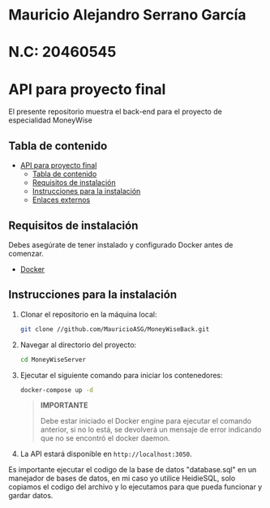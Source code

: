 # Mauricio Alejandro Serrano García
# N.C: 20460545
# API para proyecto final
El presente repositorio muestra el back-end para el proyecto de especialidad MoneyWise

## Tabla de contenido

- [API para proyecto final](#api-para-proyecto-final)
  - [Tabla de contenido](#tabla-de-contenido)
  - [Requisitos de instalación](#requisitos-de-instalación)
  - [Instrucciones para la instalación](#instrucciones-para-la-instalación)
  - [Enlaces externos](#enlaces-externos)

## Requisitos de instalación

Debes asegúrate de tener instalado y configurado Docker antes de comenzar.

- [Docker](https://www.docker.com)

## Instrucciones para la instalación

1. Clonar el repositorio en la máquina local:
   
   ```sh
   git clone //github.com/MauricioASG/MoneyWiseBack.git
   ```

2. Navegar al directorio del proyecto:
   
   ```sh
   cd MoneyWiseServer
   ```

3. Ejecutar el siguiente comando para iniciar los contenedores:

    ```sh
    docker-compose up -d
    ```

    > **IMPORTANTE**
    >
    > Debe estar iniciado el Docker engine para ejecutar el comando anterior,
    > si no lo está, se devolverá un mensaje de error indicando que no se
    > encontró el docker daemon.

4. La API estará disponible en `http://localhost:3050`.

Es importante ejecutar el codigo de la base de datos "database.sql" en un manejador de bases de datos, en mi caso yo utilice HeidieSQL, solo copiamos el codigo del archivo y lo ejecutamos para que pueda funcionar y gardar datos.

